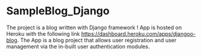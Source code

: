 # SampleBlog_Django
The project is a blog written with Django framework !
App is hosted on Heroku with the following link https://dashboard.heroku.com/apps/djangoo-blog.
The App is a blog project that allows user registration and user management via the in-built user authentication modules.
